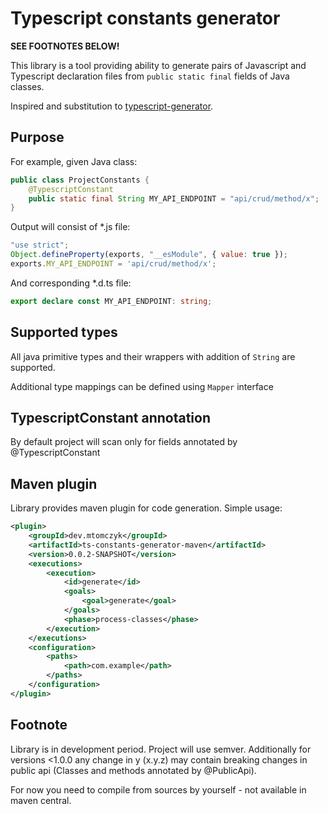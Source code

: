 # Typescript constants generator
**SEE FOOTNOTES BELOW!**

This library is a tool providing ability to generate pairs of Javascript and 
Typescript declaration files from ``public static final`` fields of Java classes.

Inspired and substitution to [typescript-generator](https://github.com/vojtechhabarta/typescript-generator).

## Purpose
For example, given Java class:
```java
public class ProjectConstants {
    @TypescriptConstant
    public static final String MY_API_ENDPOINT = "api/crud/method/x";
}
```

Output will consist of *.js file:

```javascript
"use strict";
Object.defineProperty(exports, "__esModule", { value: true });
exports.MY_API_ENDPOINT = 'api/crud/method/x';
```

And corresponding *.d.ts file:
```typescript
export declare const MY_API_ENDPOINT: string;
```

## Supported types
All java primitive types and their wrappers with addition of ``String`` are supported.

Additional type mappings can be defined using ``Mapper`` interface

## TypescriptConstant annotation
By default project will scan only for fields annotated by @TypescriptConstant

## Maven plugin
Library provides maven plugin for code generation. Simple usage:

```xml
<plugin>
    <groupId>dev.mtomczyk</groupId>
    <artifactId>ts-constants-generator-maven</artifactId>
    <version>0.0.2-SNAPSHOT</version>
    <executions>
        <execution>
            <id>generate</id>
            <goals>
                <goal>generate</goal>
            </goals>
            <phase>process-classes</phase>
        </execution>
    </executions>
    <configuration>
        <paths>
            <path>com.example</path>
        </paths>
    </configuration>
</plugin>
```

## Footnote
Library is in development period. Project will use semver. Additionally for versions <1.0.0
any change in y (x.y.z) may contain breaking changes in public api (Classes and methods annotated by @PublicApi).

For now you need to compile from sources by yourself - not available in maven central.